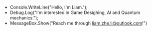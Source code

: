 - Console.WriteLine("Hello, I'm Liam.");
- Debug.Log("I'm interested in Game Desighing, AI and Quantum mechanics.");
- MessageBox.Show("Reach me through liam.zhe.li@outlook.com!")

<!---
BSLK11/BSLK11 is a ✨ special ✨ repository because its `README.md` (this file) appears on your GitHub profile.
You can click the Preview link to take a look at your changes.
--->
